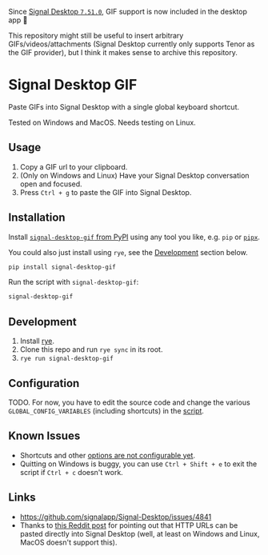 Since [Signal Desktop `7.51.0`](https://github.com/signalapp/Signal-Desktop/releases/tag/v7.51.0), GIF support is now included in the desktop app 🎉

This repository might still be useful to insert arbitrary GIFs/videos/attachments (Signal Desktop currently only supports Tenor as the GIF provider),
but I think it makes sense to archive this repository.

# Signal Desktop GIF

Paste GIFs into Signal Desktop with a single global keyboard shortcut.

Tested on Windows and MacOS. Needs testing on Linux.

## Usage

1. Copy a GIF url to your clipboard.
2. (Only on Windows and Linux) Have your Signal Desktop conversation open and focused.
3. Press `Ctrl + g` to paste the GIF into Signal Desktop.

## Installation

Install [`signal-desktop-gif` from PyPI](https://pypi.org/project/signal-desktop-gif/) using any tool you like, e.g. `pip` or [`pipx`](https://pipx.pypa.io/stable/).

You could also just install using `rye`, see the [Development](#development) section below.

```bash
pip install signal-desktop-gif
```

Run the script with `signal-desktop-gif`:

```bash
signal-desktop-gif
```

## Development

1. Install [rye](https://rye-up.com/guide/installation/).
2. Clone this repo and run `rye sync` in its root.
3. `rye run signal-desktop-gif`

## Configuration

TODO.
For now, you have to edit the source code and change the various `GLOBAL_CONFIG_VARIABLES` (including shortcuts) in the [script](./src/signal_desktop_gif/__init__.py).

## Known Issues

- Shortcuts and other [options are not configurable yet](#configuration).
- Quitting on Windows is buggy, you can use `Ctrl + Shift + e` to exit the script if `Ctrl + c` doesn't work.

## Links

- <https://github.com/signalapp/Signal-Desktop/issues/4841>
- Thanks to [this Reddit post](https://www.reddit.com/r/signal/comments/180hm37/desktop_and_gifs/) for pointing out that HTTP URLs can be pasted directly into Signal Desktop (well, at least on Windows and Linux, MacOS doesn't support this).
